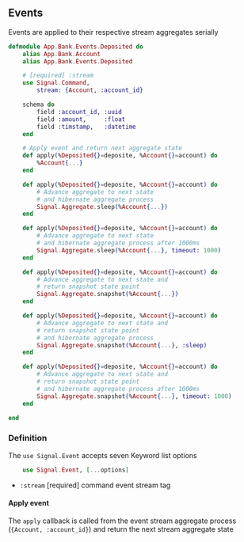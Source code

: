 ## Events

Events are applied to their respective stream aggregates serially

```elixir
defmodule App.Bank.Events.Deposited do
    alias App.Bank.Account
    alias App.Bank.Events.Deposited

    # [required] :stream
    use Signal.Command,
        stream: {Account, :account_id}

    schema do
        field :account_id, :uuid
        field :amount,     :float
        field :timstamp,   :datetime
    end

    # Apply event and return next aggregate state
    def apply(%Deposited{}=deposite, %Account{}=account) do
        %Account{...}
    end

    def apply(%Deposited{}=deposite, %Account{}=account) do
        # Advance aggregate to next state
        # and hibernate aggregate process
        Signal.Aggregate.sleep(%Account{...})
    end

    def apply(%Deposited{}=deposite, %Account{}=account) do
        # Advance aggregate to next state
        # and hibernate aggregate process after 1000ms
        Signal.Aggregate.sleep(%Account{...}, timeout: 1000)
    end

    def apply(%Deposited{}=deposite, %Account{}=account) do
        # Advance aggregate to next state and
        # return snapshot state point
        Signal.Aggregate.snapshot(%Account{...})
    end

    def apply(%Deposited{}=deposite, %Account{}=account) do
        # Advance aggregate to next state and
        # return snapshot state point 
        # and hibernate aggregate process
        Signal.Aggregate.snapshot(%Account{...}, :sleep)
    end

    def apply(%Deposited{}=deposite, %Account{}=account) do
        # Advance aggregate to next state and
        # return snapshot state point 
        # and hibernate aggregate process after 1000ms
        Signal.Aggregate.snapshot(%Account{...}, timeout: 1000)
    end

end
```

### Definition

The `use Signal.Event` accepts seven Keyword list options

```elixir
    use Signal.Event, [...options]
```
- `:stream` [required] command event stream tag



#### Apply event
The `apply` callback is called from the event stream aggregate process (`{Account, :account_id}`)
and return the next stream aggregate state


